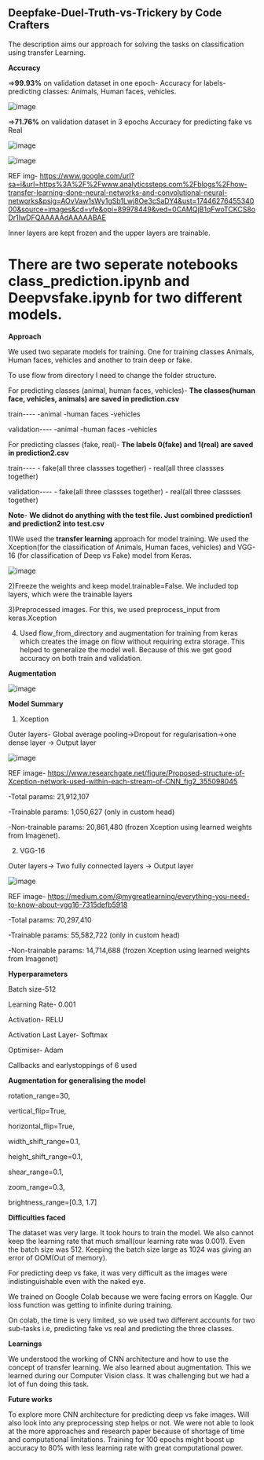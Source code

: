 ## Deepfake-Duel-Truth-vs-Trickery by Code Crafters

The description aims our approach for solving the tasks on classification using transfer Learning.

**Accuracy**

=>**99.93%** on validation dataset in one epoch- Accuracy for labels-predicting classes: Animals, Human faces, vehicles.

![image](https://github.com/user-attachments/assets/e7533cbf-e488-424e-910c-7839a8f23f5b)

=>**71.76%** on validation dataset in 3 epochs Accuracy for predicting fake vs Real

![image](https://github.com/user-attachments/assets/3b42ae86-7dc3-4043-b342-5f8119a50088)


![image](https://github.com/user-attachments/assets/1d43cfc6-164f-49d1-850c-53e0a92315c5)

REF img- https://www.google.com/url?sa=i&url=https%3A%2F%2Fwww.analyticssteps.com%2Fblogs%2Fhow-transfer-learning-done-neural-networks-and-convolutional-neural-networks&psig=AOvVaw1sWy1gSb1Lwj8Oe3cSaDY4&ust=1744627645534000&source=images&cd=vfe&opi=89978449&ved=0CAMQjB1qFwoTCKCS8oDr1IwDFQAAAAAdAAAAABAE

Inner layers are kept frozen and the upper layers are trainable. 

# There are two seperate notebooks class_prediction.ipynb and Deepvsfake.ipynb for two different models.

**Approach**

We used two separate models for training. One for training classes Animals, Human faces, vehicles and another to train deep or fake.

To use flow from directory I need to change the folder structure. 

For predicting classes (animal, human faces, vehicles)- **The classes(human face, vehicles, animals) are saved in prediction.csv**

train----
        -animal
        -human faces
        -vehicles

validation----
        -animal
        -human faces
        -vehicles

For predicting classes (fake, real)- **The labels 0(fake) and 1(real) are saved in prediction2.csv**

train----
       - fake(all three classses together)
       - real(all three classses together)

validation----
       - fake(all three classses together)
       - real(all three classses together)
        
**Note**- **We didnot do anything with the test file. Just combined prediction1 and prediction2 into test.csv**

1)We used the **transfer learning** approach for model training. We used the Xception(for the classification of Animals, Human faces, vehicles) and VGG-16 (for classification of Deep vs Fake) model from Keras.

![image](https://github.com/user-attachments/assets/d50d55ec-28fd-4cce-8095-cd67eaa6ee69)

2)Freeze the weights and keep model.trainable=False. We included top layers, which were the trainable layers

3)Preprocessed images. For this, we used preprocess_input from keras.Xception

4) Used flow_from_directory and augmentation for training from keras which creates the image on flow without requiring extra storage. This helped to generalize the model well. Because of this we get good accuracy on both train and validation.

**Augmentation**

![image](https://github.com/user-attachments/assets/35582ea3-3ed0-43cf-ad26-d653ba1494b2)

**Model Summary**

1) Xception

Outer layers- Global average pooling->Dropout for regularisation->one dense layer -> Output layer

![image](https://github.com/user-attachments/assets/d264366b-9466-439e-8381-5a763892e61e)

REF image- https://www.researchgate.net/figure/Proposed-structure-of-Xception-network-used-within-each-stream-of-CNN_fig2_355098045

-Total params: 21,912,107

-Trainable params: 1,050,627 (only in custom head)  

-Non-trainable params: 20,861,480 (frozen Xception using learned weights from Imagenet).

2) VGG-16

Outer layers-> Two fully connected layers -> Output layer

![image](https://github.com/user-attachments/assets/5e49d437-05da-4a07-9c55-1578b16b828b)

REF image- https://medium.com/@mygreatlearning/everything-you-need-to-know-about-vgg16-7315defb5918

-Total params: 70,297,410 

-Trainable params: 55,582,722 (only in custom head) 

-Non-trainable params: 14,714,688 (frozen Xception using learned weights from Imagenet)

**Hyperparameters**

Batch size-512

Learning Rate- 0.001

Activation- RELU

Activation Last Layer- Softmax

Optimiser- Adam

Callbacks and earlystoppings of 6 used

**Augmentation for generalising the model**

rotation_range=30, 

vertical_flip=True,

horizontal_flip=True,

width_shift_range=0.1,  

height_shift_range=0.1,

shear_range=0.1,

zoom_range=0.3,  

brightness_range=[0.3, 1.7]

**Difficulties faced**

The dataset was very large. It took hours to train the model. We also cannot keep the learning rate that much small(our learning rate was 0.001). Even the batch size was 512. Keeping the batch size large as 1024 was giving an error of OOM(Out of memory). 

For predicting deep vs fake, it was very difficult as the images were indistinguishable even with the naked eye.

We trained on Google Colab because we were facing errors on Kaggle. Our loss function was getting to infinite during training. 

On colab, the time is very limited, so we used two different accounts for two sub-tasks i.e, predicting fake vs real and predicting the three classes.

**Learnings**

We understood the working of CNN architecture and how to use the concept of transfer learning. We also learned about augmentation. This we learned during our Computer Vision class. It was challenging but we had a lot of fun doing this task.

**Future works**

To explore more CNN architecture for predicting deep vs fake images. Will also look into any preprocessing step helps or not. We were not able to look at the more approaches and research paper because of shortage of time and computational limitations. Training for 100 epochs might boost up accuracy to 80% with less learning rate with great computational power.





